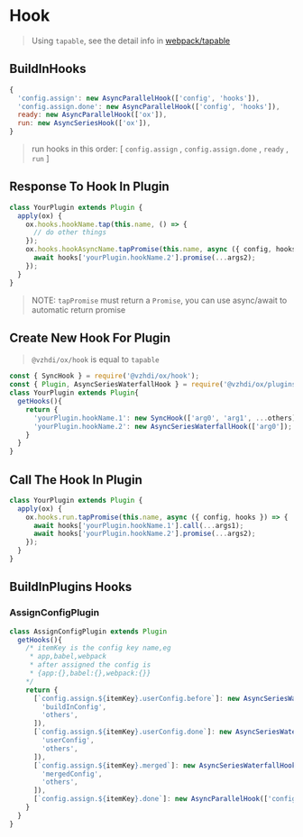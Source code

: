 # Hook

> Using `tapable`, see the detail info in [webpack/tapable](https://github.com/webpack/tapable)

## BuildInHooks

```js
{
  'config.assign': new AsyncParallelHook(['config', 'hooks']),
  'config.assign.done': new AsyncParallelHook(['config', 'hooks']),
  ready: new AsyncParallelHook(['ox']),
  run: new AsyncSeriesHook(['ox']),
}
```

> run hooks in this order: [ `config.assign` , `config.assign.done` , `ready` , `run` ]

## Response To Hook In Plugin

```js
class YourPlugin extends Plugin {
  apply(ox) {
    ox.hooks.hookName.tap(this.name, () => {
      // do other things
    });
    ox.hooks.hookAsyncName.tapPromise(this.name, async ({ config, hooks }) => {
      await hooks['yourPlugin.hookName.2'].promise(...args2);
    });
  }
}
```

> NOTE: `tapPromise` must return a `Promise`, you can use async/await to automatic return promise

## Create New Hook For Plugin

> `@vzhdi/ox/hook` is equal to `tapable`

```js
const { SyncHook } = require('@vzhdi/ox/hook');
const { Plugin, AsyncSeriesWaterfallHook } = require('@vzhdi/ox/plugins');
class YourPlugin extends Plugin{
  getHooks(){
    return {
      'yourPlugin.hookName.1': new SyncHook(['arg0', 'arg1', ...others]);
      'yourPlugin.hookName.2': new AsyncSeriesWaterfallHook(['arg0']);
    }
  }
}
```

## Call The Hook In Plugin

```js
class YourPlugin extends Plugin {
  apply(ox) {
    ox.hooks.run.tapPromise(this.name, async ({ config, hooks }) => {
      await hooks['yourPlugin.hookName.1'].call(...args1);
      await hooks['yourPlugin.hookName.2'].promise(...args2);
    });
  }
}
```

## BuildInPlugins Hooks

### AssignConfigPlugin

```js
class AssignConfigPlugin extends Plugin
  getHooks(){
    /* itemKey is the config key name,eg
     * app,babel,webpack
     * after assigned the config is
     * {app:{},babel:{},webpack:{}}
    */
    return {
      [`config.assign.${itemKey}.userConfig.before`]: new AsyncSeriesWaterfallHook([
        'buildInConfig',
        'others',
      ]),
      [`config.assign.${itemKey}.userConfig.done`]: new AsyncSeriesWaterfallHook([
        'userConfig',
        'others',
      ]),
      [`config.assign.${itemKey}.merged`]: new AsyncSeriesWaterfallHook([
        'mergedConfig',
        'others',
      ]),
      [`config.assign.${itemKey}.done`]: new AsyncParallelHook(['config', 'hooks']),
    }
  }
}
```
